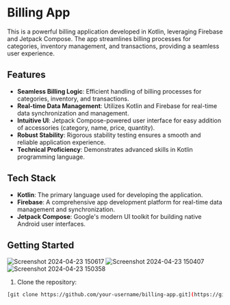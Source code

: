 # Billing App

This is a powerful billing application developed in Kotlin, leveraging Firebase and Jetpack Compose. The app streamlines billing processes for categories, inventory management, and transactions, providing a seamless user experience.

## Features

- **Seamless Billing Logic**: Efficient handling of billing processes for categories, inventory, and transactions.
- **Real-time Data Management**: Utilizes Kotlin and Firebase for real-time data synchronization and management.
- **Intuitive UI**: Jetpack Compose-powered user interface for easy addition of accessories (category, name, price, quantity).
- **Robust Stability**: Rigorous stability testing ensures a smooth and reliable application experience.
- **Technical Proficiency**: Demonstrates advanced skills in Kotlin programming language.

## Tech Stack

- **Kotlin**: The primary language used for developing the application.
- **Firebase**: A comprehensive app development platform for real-time data management and synchronization.
- **Jetpack Compose**: Google's modern UI toolkit for building native Android user interfaces.

## Getting Started
![Screenshot 2024-04-23 150617](https://github.com/DIvineJMd/SataGuruRetailApp/assets/101663425/b3fd1681-b04b-4685-832e-50df3d1b3cfc)
![Screenshot 2024-04-23 150407](https://github.com/DIvineJMd/SataGuruRetailApp/assets/101663425/0b12bc79-54dd-4133-8713-ee189576fc51)
![Screenshot 2024-04-23 150358](https://github.com/DIvineJMd/SataGuruRetailApp/assets/101663425/3efe3192-2be1-40fb-9915-d9a1df149582)

1. Clone the repository:

```bash
[git clone https://github.com/your-username/billing-app.git](https://github.com/DIvineJMd/SataGuruRetailApp.git)
